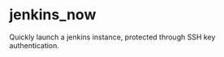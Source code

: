 jenkins_now
===========

Quickly launch a jenkins instance, protected through SSH key authentication.
